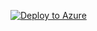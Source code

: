 [![Deploy to Azure](http://azuredeploy.net/deploybutton.png)](https://portal.azure.com/#create/Microsoft.Template/uri/https%3A%2F%2Fraw.githubusercontent.com%2FChenTanyi%2Fazure-deploy%2Fiothub-only%2Fazuredeploy.json)